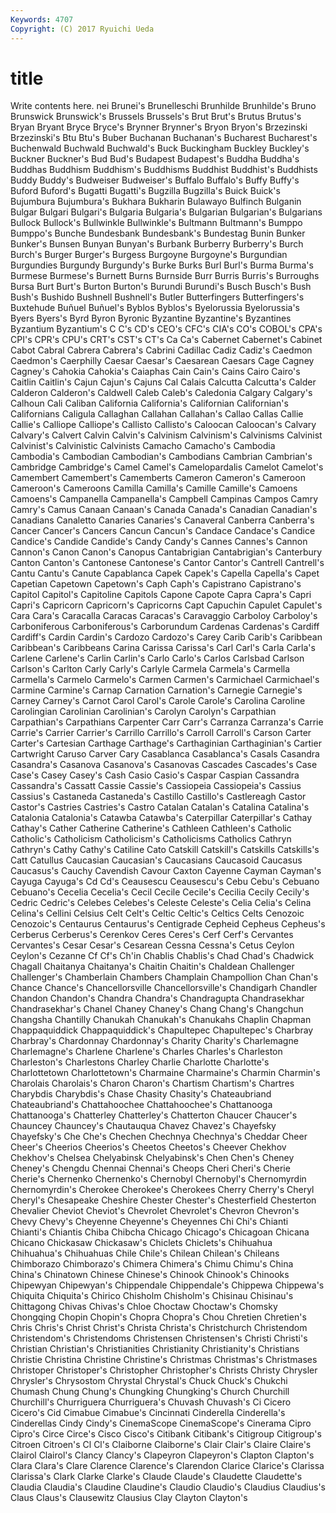 ```yaml
---
Keywords: 4707 
Copyright: (C) 2017 Ryuichi Ueda
---
```


# title

Write contents here.
nei Brunei's Brunelleschi Brunhilde
Brunhilde's Bruno Brunswick Brunswick's Brussels Brussels's Brut Brut's Brutus Brutus's
Bryan Bryant Bryce Bryce's Brynner Brynner's Bryon Bryon's Brzezinski Brzezinski's
Btu Btu's Buber Buchanan Buchanan's Bucharest Bucharest's Buchenwald Buchwald Buchwald's
Buck Buckingham Buckley Buckley's Buckner Buckner's Bud Bud's Budapest Budapest's
Buddha Buddha's Buddhas Buddhism Buddhism's Buddhisms Buddhist Buddhist's Buddhists Buddy
Buddy's Budweiser Budweiser's Buffalo Buffalo's Buffy Buffy's Buford Buford's Bugatti
Bugatti's Bugzilla Bugzilla's Buick Buick's Bujumbura Bujumbura's Bukhara Bukharin Bulawayo
Bulfinch Bulganin Bulgar Bulgari Bulgari's Bulgaria Bulgaria's Bulgarian Bulgarian's Bulgarians
Bullock Bullock's Bullwinkle Bullwinkle's Bultmann Bultmann's Bumppo Bumppo's Bunche Bundesbank
Bundesbank's Bundestag Bunin Bunker Bunker's Bunsen Bunyan Bunyan's Burbank Burberry
Burberry's Burch Burch's Burger Burger's Burgess Burgoyne Burgoyne's Burgundian Burgundies
Burgundy Burgundy's Burke Burks Burl Burl's Burma Burma's Burmese Burmese's
Burnett Burns Burnside Burr Burris Burris's Burroughs Bursa Burt Burt's
Burton Burton's Burundi Burundi's Busch Busch's Bush Bush's Bushido Bushnell
Bushnell's Butler Butterfingers Butterfingers's Buxtehude Buñuel Buñuel's Byblos Byblos's Byelorussia
Byelorussia's Byers Byers's Byrd Byron Byronic Byzantine Byzantine's Byzantines Byzantium
Byzantium's C C's CD's CEO's CFC's CIA's CO's COBOL's CPA's
CPI's CPR's CPU's CRT's CST's CT's Ca Ca's Cabernet Cabernet's
Cabinet Cabot Cabral Cabrera Cabrera's Cabrini Cadillac Cadiz Cadiz's Caedmon
Caedmon's Caerphilly Caesar Caesar's Caesarean Caesars Cage Cagney Cagney's Cahokia
Cahokia's Caiaphas Cain Cain's Cains Cairo Cairo's Caitlin Caitlin's Cajun
Cajun's Cajuns Cal Calais Calcutta Calcutta's Calder Calderon Calderon's Caldwell
Caleb Caleb's Caledonia Calgary Calgary's Calhoun Cali Caliban California California's
Californian Californian's Californians Caligula Callaghan Callahan Callahan's Callao Callas Callie
Callie's Calliope Calliope's Callisto Callisto's Caloocan Caloocan's Calvary Calvary's Calvert
Calvin Calvin's Calvinism Calvinism's Calvinisms Calvinist Calvinist's Calvinistic Calvinists Camacho
Camacho's Cambodia Cambodia's Cambodian Cambodian's Cambodians Cambrian Cambrian's Cambridge Cambridge's
Camel Camel's Camelopardalis Camelot Camelot's Camembert Camembert's Camemberts Cameron Cameron's
Cameroon Cameroon's Cameroons Camilla Camilla's Camille Camille's Camoens Camoens's Campanella
Campanella's Campbell Campinas Campos Camry Camry's Camus Canaan Canaan's Canada
Canada's Canadian Canadian's Canadians Canaletto Canaries Canaries's Canaveral Canberra Canberra's
Cancer Cancer's Cancers Cancun Cancun's Candace Candace's Candice Candice's Candide
Candide's Candy Candy's Cannes Cannes's Cannon Cannon's Canon Canon's Canopus
Cantabrigian Cantabrigian's Canterbury Canton Canton's Cantonese Cantonese's Cantor Cantor's Cantrell
Cantrell's Cantu Cantu's Canute Capablanca Capek Capek's Capella Capella's Capet
Capetian Capetown Capetown's Caph Caph's Capistrano Capistrano's Capitol Capitol's Capitoline
Capitols Capone Capote Capra Capra's Capri Capri's Capricorn Capricorn's Capricorns
Capt Capuchin Capulet Capulet's Cara Cara's Caracalla Caracas Caracas's Caravaggio
Carboloy Carboloy's Carboniferous Carboniferous's Carborundum Cardenas Cardenas's Cardiff Cardiff's Cardin
Cardin's Cardozo Cardozo's Carey Carib Carib's Caribbean Caribbean's Caribbeans Carina
Carissa Carissa's Carl Carl's Carla Carla's Carlene Carlene's Carlin Carlin's
Carlo Carlo's Carlos Carlsbad Carlson Carlson's Carlton Carly Carly's Carlyle
Carmela Carmela's Carmella Carmella's Carmelo Carmelo's Carmen Carmen's Carmichael Carmichael's
Carmine Carmine's Carnap Carnation Carnation's Carnegie Carnegie's Carney Carney's Carnot
Carol Carol's Carole Carole's Carolina Caroline Carolingian Carolinian Carolinian's Carolyn
Carolyn's Carpathian Carpathian's Carpathians Carpenter Carr Carr's Carranza Carranza's Carrie
Carrie's Carrier Carrier's Carrillo Carrillo's Carroll Carroll's Carson Carter Carter's
Cartesian Carthage Carthage's Carthaginian Carthaginian's Cartier Cartwright Caruso Carver Cary
Casablanca Casablanca's Casals Casandra Casandra's Casanova Casanova's Casanovas Cascades Cascades's
Case Case's Casey Casey's Cash Casio Casio's Caspar Caspian Cassandra
Cassandra's Cassatt Cassie Cassie's Cassiopeia Cassiopeia's Cassius Cassius's Castaneda Castaneda's
Castillo Castillo's Castlereagh Castor Castor's Castries Castries's Castro Catalan Catalan's
Catalina Catalina's Catalonia Catalonia's Catawba Catawba's Caterpillar Caterpillar's Cathay Cathay's
Cather Catherine Catherine's Cathleen Cathleen's Catholic Catholic's Catholicism Catholicism's Catholicisms
Catholics Cathryn Cathryn's Cathy Cathy's Catiline Cato Catskill Catskill's Catskills
Catskills's Catt Catullus Caucasian Caucasian's Caucasians Caucasoid Caucasus Caucasus's Cauchy
Cavendish Cavour Caxton Cayenne Cayman Cayman's Cayuga Cayuga's Cd Cd's
Ceausescu Ceausescu's Cebu Cebu's Cebuano Cebuano's Cecelia Cecelia's Cecil Cecile
Cecile's Cecilia Cecily Cecily's Cedric Cedric's Celebes Celebes's Celeste Celeste's
Celia Celia's Celina Celina's Cellini Celsius Celt Celt's Celtic Celtic's
Celtics Celts Cenozoic Cenozoic's Centaurus Centaurus's Centigrade Cepheid Cepheus Cepheus's
Cerberus Cerberus's Cerenkov Ceres Ceres's Cerf Cerf's Cervantes Cervantes's Cesar
Cesar's Cesarean Cessna Cessna's Cetus Ceylon Ceylon's Cezanne Cf Cf's
Ch'in Chablis Chablis's Chad Chad's Chadwick Chagall Chaitanya Chaitanya's Chaitin
Chaitin's Chaldean Challenger Challenger's Chamberlain Chambers Champlain Champollion Chan Chan's
Chance Chance's Chancellorsville Chancellorsville's Chandigarh Chandler Chandon Chandon's Chandra Chandra's
Chandragupta Chandrasekhar Chandrasekhar's Chanel Chaney Chaney's Chang Chang's Changchun Changsha
Chantilly Chanukah Chanukah's Chanukahs Chaplin Chapman Chappaquiddick Chappaquiddick's Chapultepec Chapultepec's
Charbray Charbray's Chardonnay Chardonnay's Charity Charity's Charlemagne Charlemagne's Charlene Charlene's
Charles Charles's Charleston Charleston's Charlestons Charley Charlie Charlotte Charlotte's Charlottetown
Charlottetown's Charmaine Charmaine's Charmin Charmin's Charolais Charolais's Charon Charon's Chartism
Chartism's Chartres Charybdis Charybdis's Chase Chasity Chasity's Chateaubriand Chateaubriand's Chattahoochee
Chattahoochee's Chattanooga Chattanooga's Chatterley Chatterley's Chatterton Chaucer Chaucer's Chauncey Chauncey's
Chautauqua Chavez Chavez's Chayefsky Chayefsky's Che Che's Chechen Chechnya Chechnya's
Cheddar Cheer Cheer's Cheerios Cheerios's Cheetos Cheetos's Cheever Chekhov Chekhov's
Chelsea Chelyabinsk Chelyabinsk's Chen Chen's Cheney Cheney's Chengdu Chennai Chennai's
Cheops Cheri Cheri's Cherie Cherie's Chernenko Chernenko's Chernobyl Chernobyl's Chernomyrdin
Chernomyrdin's Cherokee Cherokee's Cherokees Cherry Cherry's Cheryl Cheryl's Chesapeake Cheshire
Chester Chester's Chesterfield Chesterton Chevalier Cheviot Cheviot's Chevrolet Chevrolet's Chevron
Chevron's Chevy Chevy's Cheyenne Cheyenne's Cheyennes Chi Chi's Chianti Chianti's
Chiantis Chiba Chibcha Chicago Chicago's Chicagoan Chicana Chicano Chickasaw Chickasaw's
Chiclets Chiclets's Chihuahua Chihuahua's Chihuahuas Chile Chile's Chilean Chilean's Chileans
Chimborazo Chimborazo's Chimera Chimera's Chimu Chimu's China China's Chinatown Chinese
Chinese's Chinook Chinook's Chinooks Chipewyan Chipewyan's Chippendale Chippendale's Chippewa Chippewa's
Chiquita Chiquita's Chirico Chisholm Chisholm's Chisinau Chisinau's Chittagong Chivas Chivas's
Chloe Choctaw Choctaw's Chomsky Chongqing Chopin Chopin's Chopra Chopra's Chou
Chretien Chretien's Chris Chris's Christ Christ's Christa Christa's Christchurch Christendom
Christendom's Christendoms Christensen Christensen's Christi Christi's Christian Christian's Christianities Christianity
Christianity's Christians Christie Christina Christine Christine's Christmas Christmas's Christmases Christoper
Christoper's Christopher Christopher's Christs Christy Chrysler Chrysler's Chrysostom Chrystal Chrystal's
Chuck Chuck's Chukchi Chumash Chung Chung's Chungking Chungking's Church Churchill
Churchill's Churriguera Churriguera's Chuvash Chuvash's Ci Cicero Cicero's Cid Cimabue
Cimabue's Cincinnati Cinderella Cinderella's Cinderellas Cindy Cindy's CinemaScope CinemaScope's Cinerama
Cipro Cipro's Circe Circe's Cisco Cisco's Citibank Citibank's Citigroup Citigroup's
Citroen Citroen's Cl Cl's Claiborne Claiborne's Clair Clair's Claire Claire's
Clairol Clairol's Clancy Clancy's Clapeyron Clapeyron's Clapton Clapton's Clara Clara's
Clare Clarence Clarence's Clarendon Clarice Clarice's Clarissa Clarissa's Clark Clarke
Clarke's Claude Claude's Claudette Claudette's Claudia Claudia's Claudine Claudine's Claudio
Claudio's Claudius Claudius's Claus Claus's Clausewitz Clausius Clay Clayton Clayton's
